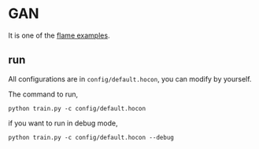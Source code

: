 # GAN

It is one of the [flame examples](https://github.com/chenyaofo/flame/tree/master/examples).

## run

All configurations are in ```config/default.hocon```,  you can modify by yourself.

The command to run,

``` shell
python train.py -c config/default.hocon
```

if you want to run in debug mode,
``` shell
python train.py -c config/default.hocon --debug
```
